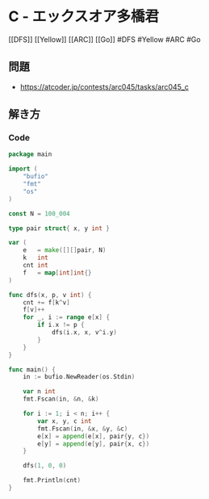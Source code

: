 # C - エックスオア多橋君
[[DFS]] [[Yellow]] [[ARC]] [[Go]]
#DFS #Yellow #ARC #Go 

## 問題
- https://atcoder.jp/contests/arc045/tasks/arc045_c

## 解き方
### Code
```go
package main

import (
	"bufio"
	"fmt"
	"os"
)

const N = 100_004

type pair struct{ x, y int }

var (
	e   = make([][]pair, N)
	k   int
	cnt int
	f   = map[int]int{}
)

func dfs(x, p, v int) {
	cnt += f[k^v]
	f[v]++
	for _, i := range e[x] {
		if i.x != p {
			dfs(i.x, x, v^i.y)
		}
	}
}

func main() {
	in := bufio.NewReader(os.Stdin)

	var n int
	fmt.Fscan(in, &n, &k)

	for i := 1; i < n; i++ {
		var x, y, c int
		fmt.Fscan(in, &x, &y, &c)
		e[x] = append(e[x], pair{y, c})
		e[y] = append(e[y], pair{x, c})
	}

	dfs(1, 0, 0)

	fmt.Println(cnt)
}
```